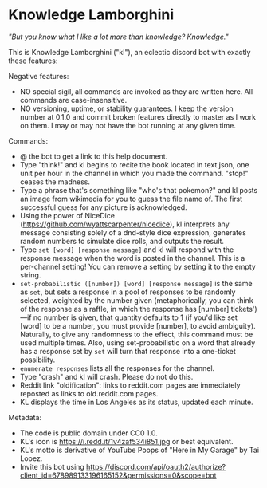 # Knowledge Lamborghini

_"But you know what I like a lot more than knowledge? Knowledge."_

This is Knowledge Lamborghini ("kl"), an eclectic discord bot with exactly these features:

Negative features:

* NO special sigil, all commands are invoked as they are written here. All commands are case-insensitive.
* NO versioning, uptime, or stability guarantees. I keep the version number at 0.1.0 and commit broken features directly to master as I work on them. I may or may not have the bot running at any given time.

Commands:
* @ the bot to get a link to this help document.
* Type "think!" and kl begins to recite the book located in text.json, one unit per hour in the channel in which you made the command. "stop!" ceases the madness.
* Type a phrase that's something like "who's that pokemon?" and kl posts an image from wikimedia for you to guess the file name of. The first successful guess for any picture is acknowledged.
* Using the power of NiceDice (https://github.com/wyattscarpenter/nicedice), kl interprets any message consisting solely of a dnd-style dice expression, generates random numbers to simulate dice rolls, and outputs the result.
* Type `set [word] [response message]` and kl will respond with the response message when the word is posted in the channel. This is a per-channel setting! You can remove a setting by setting it to the empty string.
* `set-probabilistic ([number]) [word] [response message]` is the same as `set`, but sets a response in a pool of responses to be randomly selected, weighted by the number given (metaphorically, you can think of the response as a raffle, in which the response has [number] tickets')—if no number is given, that quantity defaults to 1 (if you'd like set [word] to be a number, you must provide [number], to avoid ambiguity). Naturally, to give any randomness to the effect, this command must be used multiple times. Also, using set-probabilistic on a word that already has a response set by `set` will turn that response into a one-ticket possibility.
* `enumerate responses` lists all the responses for the channel.
* Type "crash" and kl will crash. Please do not do this.
* Reddit link "oldification": links to reddit.com pages are immediately reposted as links to old.reddit.com pages.
* KL displays the time in Los Angeles as its status, updated each minute.

Metadata:

* The code is public domain under CC0 1.0.
* KL's icon is https://i.redd.it/1v4zaf534i851.jpg or best equivalent.
* KL's motto is derivative of YouTube Poops of "Here in My Garage" by Tai Lopez.
* Invite this bot using https://discord.com/api/oauth2/authorize?client_id=678989133196165152&permissions=0&scope=bot
